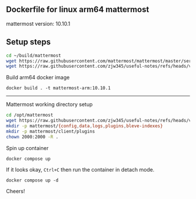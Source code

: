 
## Dockerfile for linux arm64 mattermost
mattermost version: 10.10.1

## Setup steps
```sh
cd ~/build/mattermost
wget https://raw.githubusercontent.com/mattermost/mattermost/master/server/build/entrypoint.sh
wget https://raw.githubusercontent.com/zjw345/useful-notes/refs/heads/v10.10.1/mattermost/Dockerfile
```

Build arm64 docker image
```
docker build . -t mattermost-arm:10.10.1
```

---

Mattermost working directory setup
```bash
cd /opt/mattermost
wget https://raw.githubusercontent.com/zjw345/useful-notes/refs/heads/v10.10.1/mattermost/compose.yaml
mkdir -p mattermost/{config,data,logs,plugins,bleve-indexes}
mkdir -p mattermost/client/plugins
chown 2000:2000 -R .
```

Spin up container
```
docker compose up
```
If it looks okay, `Ctrl+C` then run the container in detach mode.
```
docker compose up -d
```

Cheers!
